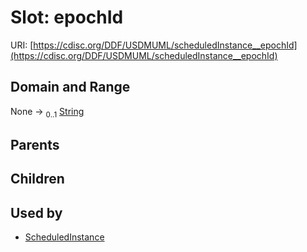 
# Slot: epochId




URI: [https://cdisc.org/DDF/USDMUML/scheduledInstance__epochId](https://cdisc.org/DDF/USDMUML/scheduledInstance__epochId)


## Domain and Range

None &#8594;  <sub>0..1</sub> [String](types/String.md)

## Parents


## Children


## Used by

 * [ScheduledInstance](ScheduledInstance.md)
